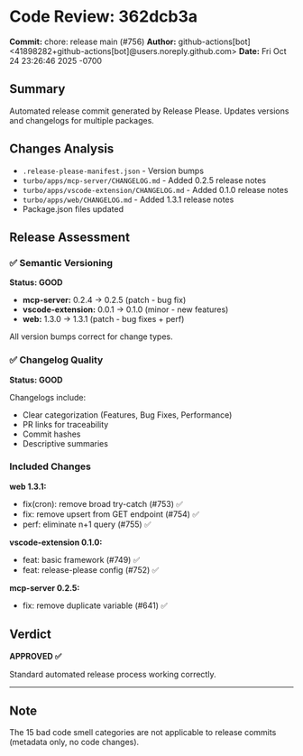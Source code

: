 # Code Review: 362dcb3a

**Commit:** chore: release main (#756)
**Author:** github-actions[bot] <41898282+github-actions[bot]@users.noreply.github.com>
**Date:** Fri Oct 24 23:26:46 2025 -0700

## Summary

Automated release commit generated by Release Please. Updates versions and changelogs for multiple packages.

## Changes Analysis

- `.release-please-manifest.json` - Version bumps
- `turbo/apps/mcp-server/CHANGELOG.md` - Added 0.2.5 release notes
- `turbo/apps/vscode-extension/CHANGELOG.md` - Added 0.1.0 release notes
- `turbo/apps/web/CHANGELOG.md` - Added 1.3.1 release notes
- Package.json files updated

## Release Assessment

### ✅ Semantic Versioning
**Status: GOOD**

- **mcp-server:** 0.2.4 → 0.2.5 (patch - bug fix)
- **vscode-extension:** 0.0.1 → 0.1.0 (minor - new features)
- **web:** 1.3.0 → 1.3.1 (patch - bug fixes + perf)

All version bumps correct for change types.

### ✅ Changelog Quality
**Status: GOOD**

Changelogs include:
- Clear categorization (Features, Bug Fixes, Performance)
- PR links for traceability
- Commit hashes
- Descriptive summaries

### Included Changes

**web 1.3.1:**
- fix(cron): remove broad try-catch (#753) ✅
- fix: remove upsert from GET endpoint (#754) ✅
- perf: eliminate n+1 query (#755) ✅

**vscode-extension 0.1.0:**
- feat: basic framework (#749) ✅
- feat: release-please config (#752) ✅

**mcp-server 0.2.5:**
- fix: remove duplicate variable (#641) ✅

## Verdict

**APPROVED ✅**

Standard automated release process working correctly.

---

## Note
The 15 bad code smell categories are not applicable to release commits (metadata only, no code changes).
